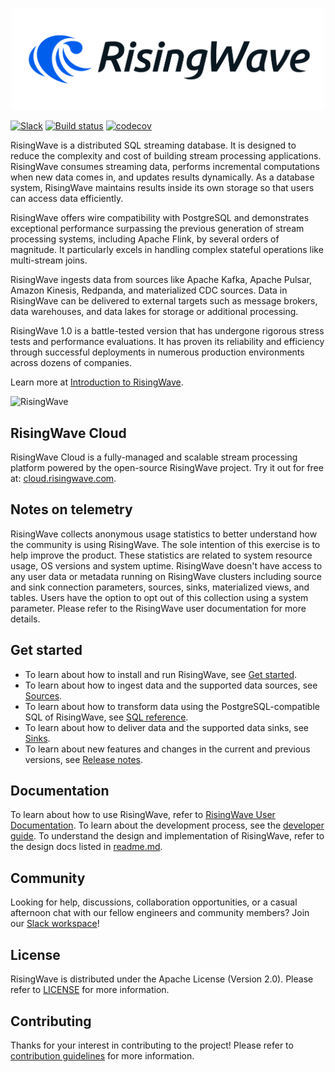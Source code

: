 <p align="center">
  <picture>
    <source srcset=".github/RisingWave-logo-dark.svg" width="500px" media="(prefers-color-scheme: dark)">
    <img src=".github/RisingWave-logo-light.svg" width="500px">
  </picture>
</p>

[![Slack](https://badgen.net/badge/Slack/Join%20RisingWave/0abd59?icon=slack)](https://risingwave-community.slack.com/join/shared_invite/zt-1afreobhd-5Npy1oIpUWvDA~Od6zPxTA#/shared-invite/email)
[![Build status](https://badge.buildkite.com/9394d2bca0f87e2e97aa78b25f765c92d4207c0b65e7f6648f.svg)](https://buildkite.com/risingwavelabs/main)
[![codecov](https://codecov.io/gh/risingwavelabs/risingwave/branch/main/graph/badge.svg?token=EB44K9K38B)](https://codecov.io/gh/risingwavelabs/risingwave)

RisingWave is a distributed SQL streaming database. It is designed to reduce the complexity and cost of building stream processing applications. RisingWave consumes streaming data, performs incremental computations when new data comes in, and updates results dynamically. As a database system, RisingWave maintains results inside its own storage so that users can access data efficiently.

RisingWave offers wire compatibility with PostgreSQL and demonstrates exceptional performance surpassing the previous generation of stream processing systems, including Apache Flink, by several orders of magnitude.
It particularly excels in handling complex stateful operations like multi-stream joins.

RisingWave ingests data from sources like Apache Kafka, Apache Pulsar, Amazon Kinesis, Redpanda, and materialized CDC sources. Data in RisingWave can be delivered to external targets such as message brokers, data warehouses, and data lakes for storage or additional processing.

RisingWave 1.0 is a battle-tested version that has undergone rigorous stress tests and performance evaluations. It has proven its reliability and efficiency through successful deployments in numerous production environments across dozens of companies.

Learn more at [Introduction to RisingWave](https://docs.risingwave.com/docs/current/intro/).

![RisingWave](https://github.com/risingwavelabs/risingwave-docs/blob/0f7e1302b22493ba3c1c48e78810750ce9a5ff42/docs/images/archi_simple.png)


## RisingWave Cloud

RisingWave Cloud is a fully-managed and scalable stream processing platform powered by the open-source RisingWave project. Try it out for free at: [cloud.risingwave.com](https://cloud.risingwave.com).

## Notes on telemetry

RisingWave collects anonymous usage statistics to better understand how the community is using RisingWave. The sole intention of this exercise is to help improve the product. These statistics are related to system resource usage, OS versions and system uptime. RisingWave doesn't have access to any user data or metadata running on RisingWave clusters including source and sink connection parameters, sources, sinks, materialized views, and tables. Users have the option to opt out of this collection using a system parameter. Please refer to the RisingWave user documentation for more details.

## Get started

- To learn about how to install and run RisingWave, see [Get started](https://docs.risingwave.com/docs/current/get-started/).
- To learn about how to ingest data and the supported data sources, see [Sources](https://docs.risingwave.com/docs/current/data-ingestion/).
- To learn about how to transform data using the PostgreSQL-compatible SQL of RisingWave, see [SQL reference](https://docs.risingwave.com/docs/current/sql-references/).
- To learn about how to deliver data and the supported data sinks, see [Sinks](https://docs.risingwave.com/docs/current/data-delivery/).
- To learn about new features and changes in the current and previous versions, see [Release notes](https://docs.risingwave.com/release-notes/).

## Documentation

To learn about how to use RisingWave, refer to [RisingWave User Documentation](https://docs.risingwave.com/). To learn about the development process, see the [developer guide](docs/developer-guide.md). To understand the design and implementation of RisingWave, refer to the design docs listed in [readme.md](docs/README.md).

## Community

Looking for help, discussions, collaboration opportunities, or a casual afternoon chat with our fellow engineers and community members? Join our [Slack workspace](https://risingwave-community.slack.com/join/shared_invite/zt-1afreobhd-5Npy1oIpUWvDA~Od6zPxTA#/shared-invite/email)!

## License

RisingWave is distributed under the Apache License (Version 2.0). Please refer to [LICENSE](LICENSE) for more information.

## Contributing

Thanks for your interest in contributing to the project! Please refer to [contribution guidelines](CONTRIBUTING.md) for more information.
